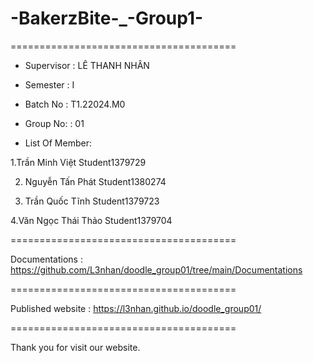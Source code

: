 # -BakerzBite-_-Group1-


=======================================

+ Supervisor
: LÊ THANH NHÂN

+ Semester
: I

+ Batch No
: T1.22024.M0

+ Group No:
: 01

+ List Of Member:

1.Trần Minh Việt
Student1379729


2. Nguyễn Tấn Phát
Student1380274

3. Trần Quốc Tĩnh
Student1379723

4.Văn Ngọc Thái Thảo
Student1379704

=======================================

Documentations : https://github.com/L3nhan/doodle_group01/tree/main/Documentations

=======================================

Published website : https://l3nhan.github.io/doodle_group01/

=======================================

Thank you for visit our website.
